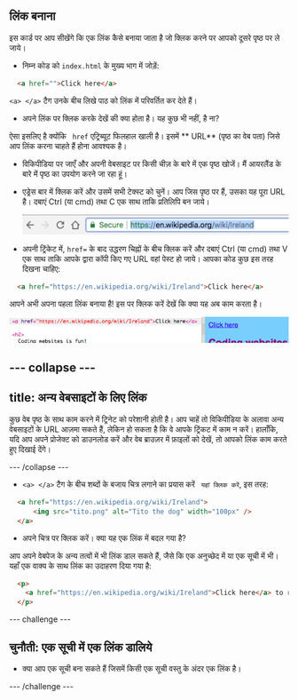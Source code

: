 ## लिंक बनाना

इस कार्ड पर आप सीखेंगे कि एक लिंक कैसे बनाया जाता है जो क्लिक करने पर आपको दूसरे पृष्ठ पर ले जाये।

- निम्न कोड को ` index.html ` के मुख्य भाग में जोड़ें:

```html
  <a href="">Click here</a>
```

`<a> </a>` टैग उनके बीच लिखे पाठ को लिंक में परिवर्तित कर देते हैं।

- अपने लिंक पर क्लिक करके देखें की क्या होता है। यह कुछ भी नहीं, है ना?

ऐसा इसलिए है क्योंकि ` href` एट्रिब्यूट फिलहाल खाली है। इसमें ** URL** (पृष्ठ का वेब पता) जिसे आप लिंक करना चाहते हैं होना आवश्यक है।

- विकिपीडिया पर जाएँ और अपनी वेबसाइट पर किसी चीज़ के बारे में एक पृष्ठ खोजें। मैं आयरलैंड के बारे में पृष्ठ का उपयोग करने जा रहा हूं।

- एड्रेस बार में क्लिक करें और उसमें सभी टेक्स्ट को चुनें। आप जिस पृष्ठ पर हैं, उसका यह पूरा URL है। दबाएं <kdb>Ctrl</kdb> (या <kdb>cmd</kdb>) तथा <kdb>C</kdb> एक साथ ताकि प्रतिलिपि बन जाये।
    
    ![एड्रेस बार में URL](images/AddressBarURL.png)

- अपनी ट्रिंकेट में, `href=` के बाद उद्धरण चिह्नों के बीच क्लिक करें और दबाएं <kdb>Ctrl</kdb> (या <kdb>cmd</kdb>) तथा <kdb>V</kdb> एक साथ ताकि आपके द्वारा कॉपी किए गए URL वहां पेस्ट हो जाये। आपका कोड कुछ इस तरह दिखना चाहिए:

```html
  <a href="https://en.wikipedia.org/wiki/Ireland">Click here</a>
```

आपने अभी अपना पहला लिंक बनाया है! इस पर क्लिक करें देखें कि क्या यह अब काम करता है।

![लिंक टैग](images/egLinkTagWithURL.png)

## \--- collapse \---

## title: अन्य वेबसाइटों के लिए लिंक

कुछ वेब पृष्ठ के साथ काम करने में ट्रिनेट को परेशानी होती है। आप चाहें तो विकिपीडिया के अलावा अन्य वेबसाइटों के URL आज़मा सकते हैं, लेकिन हो सकता है कि वे आपके ट्रिंकट में काम न करें। हालाँकि, यदि आप अपने प्रोजेक्ट को डाउनलोड करें और वेब ब्राउज़र में फ़ाइलों को देखें, तो आपको लिंक काम करते हुए दिखाई देंगे।

\--- /collapse \---

- `<a> </a>` टैग के बीच शब्दों के बजाय चित्र लगाने का प्रयास करें ` यहां क्लिक करें`, इस तरह:

```html
  <a href="https://en.wikipedia.org/wiki/Ireland">
      <img src="tito.png" alt="Tito the dog" width="100px" />
  </a>
```

- अपने चित्र पर क्लिक करें। क्या यह एक लिंक में बदल गया है?

आप अपने वेबपेज के अन्य तत्वों में भी लिंक डाल सकते हैं, जैसे कि एक अनुच्छेद में या एक सूची में भी। यहाँ एक वाक्य के साथ लिंक का उदाहरण दिया गया है:

```html
  <p>
    <a href="https://en.wikipedia.org/wiki/Ireland">Click here</a> to read the Wikipedia page!
  </p>
```

\--- challenge \---

## चुनौती: एक सूची में एक लिंक डालिये

- क्या आप एक सूची बना सकते हैं जिसमें किसी एक सूची वस्तु के अंदर एक लिंक है।

\--- /challenge \---